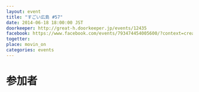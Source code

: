 ```yaml
---
layout: event
title: "すごい広島 #57"
date: 2014-06-18 18:00:00 JST
doorkeeper: http://great-h.doorkeeper.jp/events/12435
facebook: https://www.facebook.com/events/793474454005600/?context=create&source=49
togetter: 
place: movin_on
categories: events
---
```


# 参加者
